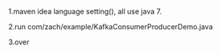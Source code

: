 1.maven idea language setting(), all use java 7.

2.run com/zach/example/KafkaConsumerProducerDemo.java

3.over